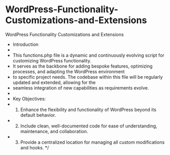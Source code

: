# WordPress-Functionality-Customizations-and-Extensions
WordPress Functionality Customizations and Extensions
 
 * Introduction
 * 
 * This functions.php file is a dynamic and continuously evolving script for customizing WordPress functionality.
 * It serves as the backbone for adding bespoke features, optimizing processes, and adapting the WordPress environment
 * to specific project needs. The codebase within this file will be regularly updated and extended, allowing for the
 * seamless integration of new capabilities as requirements evolve.
 * 
 * Key Objectives:
 * 1. Enhance the flexibility and functionality of WordPress beyond its default behavior.
 * 2. Include clean, well-documented code for ease of understanding, maintenance, and collaboration.
 * 3. Provide a centralized location for managing all custom modifications and hooks.
 */
